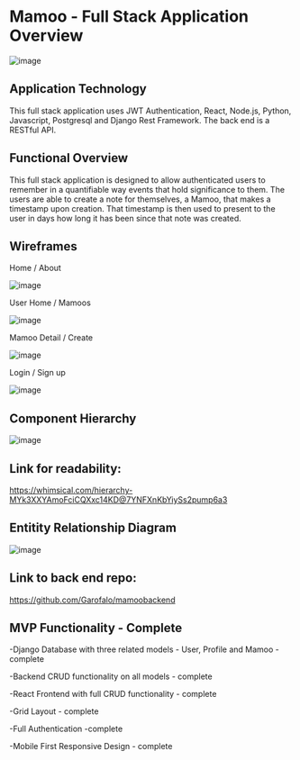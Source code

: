 # Mamoo - Full Stack Application Overview

![image](https://user-images.githubusercontent.com/9029262/150843098-bd3e36e6-4d72-4a5b-b9d4-12660d95dbfe.png)



## Application Technology

This full stack application uses JWT Authentication, React, Node.js, Python, Javascript, Postgresql and Django Rest Framework. The back end is a RESTful API.

## Functional Overview

This full stack application is designed to allow authenticated users to remember in a quantifiable way events that hold significance to them. The users are able to create a note for themselves, a Mamoo, that makes a timestamp upon creation.  That timestamp is then used to present to the user in days how long it has been since that note was created. 

## Wireframes

Home / About

![image](https://user-images.githubusercontent.com/9029262/150704331-cf23c630-3e3f-4a37-82a3-551fb85dfee5.png)


User Home / Mamoos

![image](https://user-images.githubusercontent.com/9029262/150704344-8a556715-2488-4a8c-993b-0852d6e8d030.png)


Mamoo Detail / Create

![image](https://user-images.githubusercontent.com/9029262/150704385-de74e636-80f4-4d99-8f2f-94f1db9dfb1a.png)


Login / Sign up

![image](https://user-images.githubusercontent.com/9029262/150704396-829fadbe-ffae-4033-9fde-33498f90e6e0.png)




## Component Hierarchy

![image](https://user-images.githubusercontent.com/9029262/150816168-6f2c5f1a-a4da-49ff-bf80-91c1632c0c2e.png)

## Link for readability:

https://whimsical.com/hierarchy-MYk3XXYAmoFciCQXxc14KD@7YNFXnKbYiySs2pump6a3

## Entitity Relationship Diagram

![image](https://user-images.githubusercontent.com/9029262/150866368-8cec5248-958a-445b-b84f-446db9d5e1d4.png)

## Link to back end repo:

https://github.com/Garofalo/mamoobackend



## MVP Functionality - Complete

-Django Database with three related models - User, Profile and Mamoo - complete

-Backend CRUD functionality on all models - complete

-React Frontend with full CRUD functionality - complete

-Grid Layout - complete

-Full Authentication -complete

-Mobile First Responsive Design - complete


